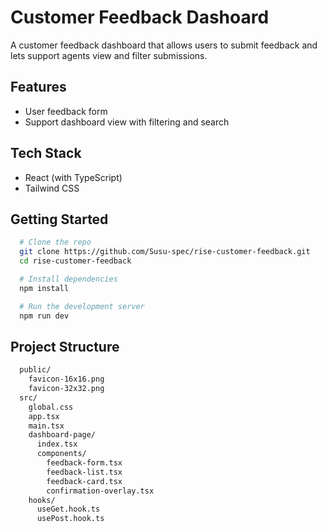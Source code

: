 # Customer Feedback Dashoard

A customer feedback dashboard that allows users to submit feedback and lets support agents view and filter submissions.

## Features

- User feedback form
- Support dashboard view with filtering and search


## Tech Stack

- React (with TypeScript)
- Tailwind CSS


## Getting Started
```bash
  # Clone the repo
  git clone https://github.com/Susu-spec/rise-customer-feedback.git
  cd rise-customer-feedback

  # Install dependencies
  npm install

  # Run the development server
  npm run dev

```

## Project Structure

```bash
  public/
    favicon-16x16.png
    favicon-32x32.png
  src/
    global.css
    app.tsx
    main.tsx
    dashboard-page/
      index.tsx
      components/
        feedback-form.tsx
        feedback-list.tsx
        feedback-card.tsx
        confirmation-overlay.tsx
    hooks/
      useGet.hook.ts
      usePost.hook.ts
```